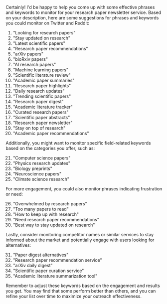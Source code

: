 Certainly! I'd be happy to help you come up with some effective phrases and keywords to monitor for your research paper newsletter service. Based on your description, here are some suggestions for phrases and keywords you could monitor on Twitter and Reddit:

1. "Looking for research papers"
2. "Stay updated on research"
3. "Latest scientific papers"
4. "Research paper recommendations"
5. "arXiv papers"
6. "bioRxiv papers"
7. "AI research papers"
8. "Machine learning papers"
9. "Scientific literature review"
10. "Academic paper summaries"
11. "Research paper highlights"
12. "Daily research updates"
13. "Trending scientific papers"
14. "Research paper digest"
15. "Academic literature tracker"
16. "Curated research papers"
17. "Scientific paper abstracts"
18. "Research paper newsletter"
19. "Stay on top of research"
20. "Academic paper recommendations"

Additionally, you might want to monitor specific field-related keywords based on the categories you offer, such as:

21. "Computer science papers"
22. "Physics research updates"
23. "Biology preprints"
24. "Neuroscience papers"
25. "Climate science research"

For more engagement, you could also monitor phrases indicating frustration or need:

26. "Overwhelmed by research papers"
27. "Too many papers to read"
28. "How to keep up with research"
29. "Need research paper recommendations"
30. "Best way to stay updated on research"

Lastly, consider monitoring competitor names or similar services to stay informed about the market and potentially engage with users looking for alternatives:

31. "Paper digest alternatives"
32. "Research paper recommendation service"
33. "arXiv daily digest"
34. "Scientific paper curation service"
35. "Academic literature summarization tool"

Remember to adjust these keywords based on the engagement and results you get. You may find that some perform better than others, and you can refine your list over time to maximize your outreach effectiveness.
